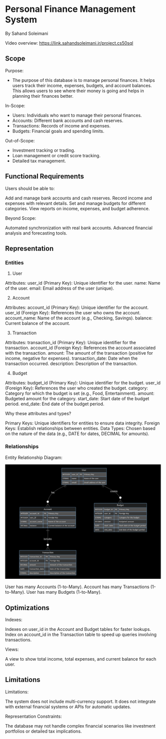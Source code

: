 # Personal Finance Management System

By Sahand Soleimani

Video overview: https://link.sahandsoleimani.ir/project.cs50sql

## Scope

Purpose:

* The purpose of this database is to manage personal finances. It helps users track their income, expenses, budgets, and account balances. This allows users to see where their money is going and helps in planning their finances better.


In-Scope:

* Users: Individuals who want to manage their personal finances.
* Accounts: Different bank accounts and cash reserves.
* Transactions: Records of income and expenses.
* Budgets: Financial goals and spending limits.


Out-of-Scope:

* Investment tracking or trading.
* Loan management or credit score tracking.
* Detailed tax management.

## Functional Requirements

Users should be able to:

Add and manage bank accounts and cash reserves.
Record income and expenses with relevant details.
Set and manage budgets for different categories.
View reports on income, expenses, and budget adherence.


Beyond Scope:

Automated synchronization with real bank accounts.
Advanced financial analysis and forecasting tools.

## Representation

### Entities

1. User

Attributes:
user_id (Primary Key): Unique identifier for the user.
name: Name of the user.
email: Email address of the user (unique).


2. Account

Attributes:
account_id (Primary Key): Unique identifier for the account.
user_id (Foreign Key): References the user who owns the account.
account_name: Name of the account (e.g., Checking, Savings).
balance: Current balance of the account.


3. Transaction

Attributes:
transaction_id (Primary Key): Unique identifier for the transaction.
account_id (Foreign Key): References the account associated with the transaction.
amount: The amount of the transaction (positive for income, negative for expenses).
transaction_date: Date when the transaction occurred.
description: Description of the transaction.


4. Budget

Attributes:
budget_id (Primary Key): Unique identifier for the budget.
user_id (Foreign Key): References the user who created the budget.
category: Category for which the budget is set (e.g., Food, Entertainment).
amount: Budgeted amount for the category.
start_date: Start date of the budget period.
end_date: End date of the budget period.


Why these attributes and types?

Primary Keys: Unique identifiers for entities to ensure data integrity.
Foreign Keys: Establish relationships between entities.
Data Types: Chosen based on the nature of the data (e.g., DATE for dates, DECIMAL for amounts).

### Relationships

Entity Relationship Diagram:

![Entity Relationship Diagram](erd.png)

User has many Accounts (1-to-Many).
Account has many Transactions (1-to-Many).
User has many Budgets (1-to-Many).

## Optimizations

Indexes:

Indexes on user_id in the Account and Budget tables for faster lookups.
Index on account_id in the Transaction table to speed up queries involving transactions.


Views:

A view to show total income, total expenses, and current balance for each user.

## Limitations

Limitations:

The system does not include multi-currency support.
It does not integrate with external financial systems or APIs for automatic updates.


Representation Constraints:

The database may not handle complex financial scenarios like investment portfolios or detailed tax implications.
